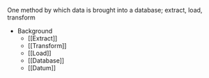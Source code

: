One method by which data is brought into a database; extract, load, transform

- Background
	- [[Extract]]
	- [[Transform]]
	- [[Load]]
	- [[Database]]
	- [[Datum]]